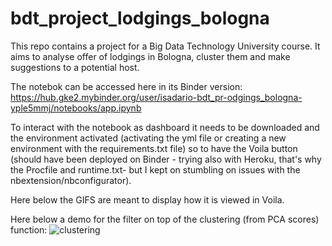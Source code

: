 # bdt_project_lodgings_bologna

This repo contains a project for a Big Data Technology University course.  It aims to analyse offer of lodgings in Bologna, cluster them and make suggestions to a potential host.  

The notebok can be accessed here in its Binder version:
https://hub.gke2.mybinder.org/user/isadario-bdt_pr-odgings_bologna-yple5mmj/notebooks/app.ipynb

To interact with the notebook as dashboard it needs to be downloaded and the environment activated (activating the yml file or creating a new environment with the requirements.txt file) so to have the Voila button (should have been deployed on Binder - trying also with Heroku, that's why the Procfile and runtime.txt- but I kept on stumbling on issues with the nbextension/nbconfigurator). 


Here below the GIFS are meant to display how it is viewed in Voila.   

Here below a demo for the filter on top of the clustering (from PCA scores) function: 
![clustering](demo_gif/clustering.gif)

